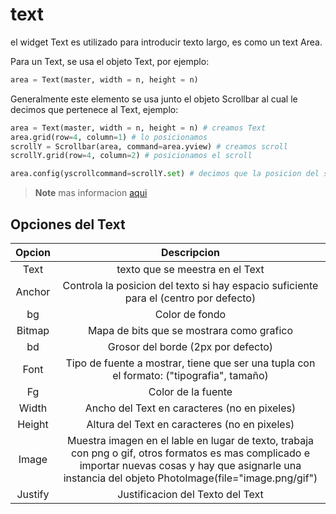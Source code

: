 # text

el widget Text es utilizado para introducir texto largo, es como un text Area.

Para un Text, se usa el objeto Text, por ejemplo:

```python
area = Text(master, width = n, height = n)
```

Generalmente este elemento se usa junto el objeto Scrollbar al cual le decimos que pertenece al Text, ejemplo:


```python
area = Text(master, width = n, height = n) # creamos Text
area.grid(row=4, column=1) # lo posicionamos
scrollY = Scrollbar(area, command=area.yview) # creamos scroll
scrollY.grid(row=4, column=2) # posicionamos el scroll

area.config(yscrollcommand=scrollY.set) # decimos que la posicion del scroll del area es la del scrollY, esto para que el scroll se mueva dependiendo de donde estemos escribiendo, se ve mejor en practica
```

> **Note** mas informacion [aqui](https://www.tutorialspoint.com/python/tk_text.htm)


## Opciones del Text

| Opcion | Descripcion |
| :-: | :-: |
| Text | texto que se meestra en el Text |
| Anchor | Controla la posicion del texto si hay espacio suficiente para el (centro por defecto) |
| bg | Color de fondo |
| Bitmap | Mapa de bits que se mostrara como grafico |
| bd | Grosor del borde (2px por defecto) |
| Font | Tipo de fuente a mostrar, tiene que ser una tupla con el formato: ("tipografia", tamaño) |
| Fg | Color de la fuente |
| Width | Ancho del Text en caracteres (no en pixeles) |
| Height | Altura del Text en caracteres (no en pixeles) |
| Image | Muestra imagen en el lable en lugar de texto, trabaja con png o gif, otros formatos es mas complicado e importar nuevas cosas y hay que asignarle una instancia del objeto PhotoImage(file="image.png/gif")|
| Justify | Justificacion del Texto del Text |